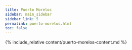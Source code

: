 ```yaml
---
title: Puerto Morelos
sidebar: main_sidebar
sidebar_link: 5
permalink: puerto-morelos.html
toc: false
---
```


{% include_relative content/puerto-morelos-content.md %}